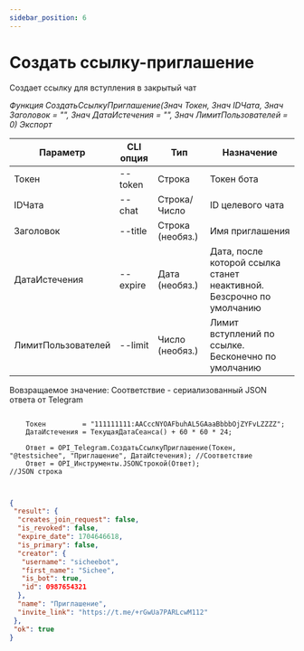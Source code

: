 ```yaml
---
sidebar_position: 6
---
```


# Создать ссылку-приглашение
Создает ссылку для вступления в закрытый чат


*Функция СоздатьСсылкуПриглашение(Знач Токен, Знач IDЧата, Знач Заголовок = "", Знач ДатаИстечения = "", Знач ЛимитПользователей = 0) Экспорт*

  | Параметр | CLI опция | Тип | Назначение |
  |-|-|-|-|
  | Токен | --token | Строка | Токен бота |
  | IDЧата | --chat | Строка/Число | ID целевого чата |
  | Заголовок | --title | Строка (необяз.) | Имя приглашения |
  | ДатаИстечения | --expire | Дата (необяз.) | Дата, после которой ссылка станет неактивной. Безсрочно по умолчанию |
  | ЛимитПользователей | --limit | Число (необяз.) | Лимит вступлений по ссылке. Бесконечно по умолчанию |
  
  Вовзращаемое значение: Соответствие - сериализованный JSON ответа от Telegram


```bsl title="Пример кода"
	
	Токен         = "111111111:AACccNYOAFbuhAL5GAaaBbbbOjZYFvLZZZZ";
	ДатаИстечения = ТекущаяДатаСеанса() + 60 * 60 * 24;
	
	Ответ = OPI_Telegram.СоздатьСсылкуПриглашение(Токен, "@testsichee", "Приглашение", ДатаИстечения); //Соответствие
	Ответ = OPI_Инструменты.JSONСтрокой(Ответ);                                                        //JSON строка                                            
	
```

```json title="Результат"

{
 "result": {
  "creates_join_request": false,
  "is_revoked": false,
  "expire_date": 1704646618,
  "is_primary": false,
  "creator": {
   "username": "sicheebot",
   "first_name": "Sichee",
   "is_bot": true,
   "id": 0987654321
  },
  "name": "Приглашение",
  "invite_link": "https://t.me/+rGwUa7PARLcwM112"
 },
 "ok": true
}

```
